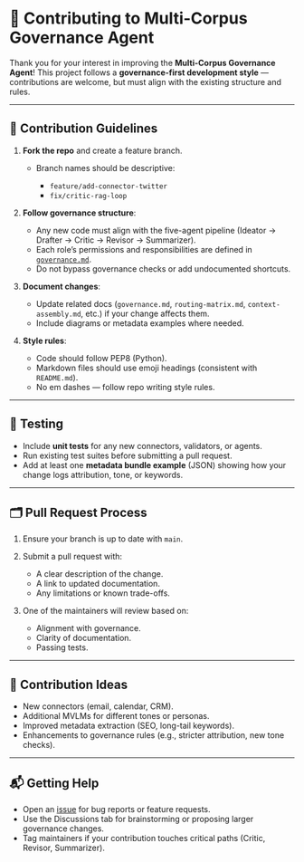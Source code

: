 # 🤝 Contributing to Multi-Corpus Governance Agent

Thank you for your interest in improving the **Multi-Corpus Governance Agent**!
This project follows a **governance-first development style** — contributions are welcome, but must align with the existing structure and rules.

---

## 📜 Contribution Guidelines

1. **Fork the repo** and create a feature branch.

   * Branch names should be descriptive:

     * `feature/add-connector-twitter`
     * `fix/critic-rag-loop`

2. **Follow governance structure**:

   * Any new code must align with the five-agent pipeline (Ideator → Drafter → Critic → Revisor → Summarizer).
   * Each role’s permissions and responsibilities are defined in [`governance.md`](./governance.md).
   * Do not bypass governance checks or add undocumented shortcuts.

3. **Document changes**:

   * Update related docs (`governance.md`, `routing-matrix.md`, `context-assembly.md`, etc.) if your change affects them.
   * Include diagrams or metadata examples where needed.

4. **Style rules**:

   * Code should follow PEP8 (Python).
   * Markdown files should use emoji headings (consistent with `README.md`).
   * No em dashes — follow repo writing style rules.

---

## 🧪 Testing

* Include **unit tests** for any new connectors, validators, or agents.
* Run existing test suites before submitting a pull request.
* Add at least one **metadata bundle example** (JSON) showing how your change logs attribution, tone, or keywords.

---

## 🗂 Pull Request Process

1. Ensure your branch is up to date with `main`.
2. Submit a pull request with:

   * A clear description of the change.
   * A link to updated documentation.
   * Any limitations or known trade-offs.
3. One of the maintainers will review based on:

   * Alignment with governance.
   * Clarity of documentation.
   * Passing tests.

---

## 🌟 Contribution Ideas

* New connectors (email, calendar, CRM).
* Additional MVLMs for different tones or personas.
* Improved metadata extraction (SEO, long-tail keywords).
* Enhancements to governance rules (e.g., stricter attribution, new tone checks).

---

## 📬 Getting Help

* Open an [issue](./issues) for bug reports or feature requests.
* Use the Discussions tab for brainstorming or proposing larger governance changes.
* Tag maintainers if your contribution touches critical paths (Critic, Revisor, Summarizer).


